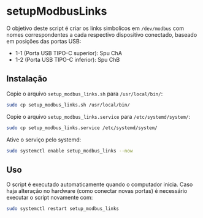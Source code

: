 # setupModbusLinks

O objetivo deste script é criar os links simbolicos em `/dev/modbus` com nomes correspondentes a cada respectivo dispositivo conectado, baseado em posições das portas USB:

- 1-1 (Porta USB TIPO-C superior): Spu ChA
- 1-2 (Porta USB TIPO-C inferior): Spu ChB

## Instalação

Copie o arquivo `setup_modbus_links.sh` para `/usr/local/bin/`:

```Bash
sudo cp setup_modbus_links.sh /usr/local/bin/
```

Copie o arquivo `setup_modbus_links.service` para `/etc/systemd/system/`:

```Bash
sudo cp setup_modbus_links.service /etc/systemd/system/
```

Ative o serviço pelo systemd:

```Bash
sudo systemctl enable setup_modbus_links --now
```

## Uso

O script é executado automaticamente quando o computador inicia. Caso haja alteração no hardware (como conectar novas portas) é necessário executar o script novamente com:

```Bash
sudo systemctl restart setup_modbus_links
```
